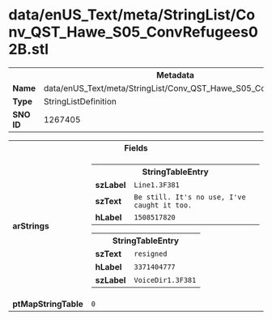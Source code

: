 <h1>data/enUS_Text/meta/StringList/Conv_QST_Hawe_S05_ConvRefugees02B.stl</h1><table><tr><th colspan="100%">Metadata</th></tr><tr><td><b>Name</b></td><td>data/enUS_Text/meta/StringList/Conv_QST_Hawe_S05_ConvRefugees02B.stl</td></tr><tr><td><b>Type</b></td><td>StringListDefinition</td></tr><tr><td><b>SNO ID</b></td><td>1267405</td></tr></table>

<table><tr><th colspan="100%">Fields</th></tr><tr><td><b>arStrings</b></td><td><table><tr><th colspan="100%">StringTableEntry</th></tr><tr><td><b>szLabel</b></td><td><code>Line1.3F381</code></td></tr><tr><td><b>szText</b></td><td><code>Be still. It's no use, I've caught it too.</code></td></tr><tr><td><b>hLabel</b></td><td><code>1508517820</code></td></tr></table>


<table><tr><th colspan="100%">StringTableEntry</th></tr><tr><td><b>szText</b></td><td><code>resigned</code></td></tr><tr><td><b>hLabel</b></td><td><code>3371404777</code></td></tr><tr><td><b>szLabel</b></td><td><code>VoiceDir1.3F381</code></td></tr></table>


</td></tr><tr><td><b>ptMapStringTable</b></td><td><code>0</code></td></tr></table>

